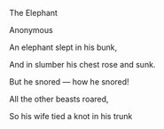 The Elephant

Anonymous

An elephant slept in his bunk,

And in slumber his chest rose and sunk.

But he snored — how he snored!

All the other beasts roared,

So his wife tied a knot in his trunk
